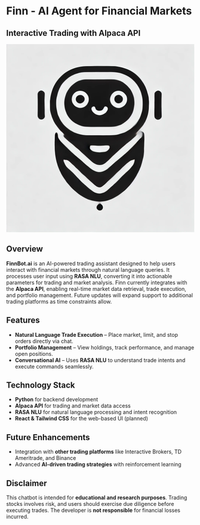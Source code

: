 # Finn - AI Agent for Financial Markets  
## Interactive Trading with Alpaca API  

![Finn AI](finn.png)  

## Overview  
**FinnBot.ai** is an AI-powered trading assistant designed to help users interact with financial markets through natural language queries. It processes user input using **RASA NLU**, converting it into actionable parameters for trading and market analysis. Finn currently integrates with the **Alpaca API**, enabling real-time market data retrieval, trade execution, and portfolio management. Future updates will expand support to additional trading platforms as time constraints allow.  

## Features  
- **Natural Language Trade Execution** – Place market, limit, and stop orders directly via chat.  
- **Portfolio Management** – View holdings, track performance, and manage open positions.  
- **Conversational AI** – Uses **RASA NLU** to understand trade intents and execute commands seamlessly.  

## Technology Stack  
- **Python** for backend development  
- **Alpaca API** for trading and market data access  
- **RASA NLU** for natural language processing and intent recognition  
- **React & Tailwind CSS** for the web-based UI (planned)  

## Future Enhancements  
- Integration with **other trading platforms** like Interactive Brokers, TD Ameritrade, and Binance  
- Advanced **AI-driven trading strategies** with reinforcement learning  

## Disclaimer  
This chatbot is intended for **educational and research purposes**. Trading stocks involves risk, and users should exercise due diligence before executing trades. The developer is **not responsible** for financial losses incurred.  

